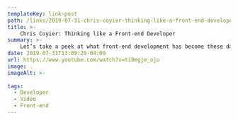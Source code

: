 ```yaml
---
templateKey: link-post
path: /links/2019-07-31-chris-coyier-thinking-like-a-front-end-developer
title: >-
    Chris Coyier: Thinking like a Front-end Developer
summary: >-
    Let’s take a peek at what front-end development has become these days. Starting from what the role is, where we sit, and the expectations of us. Then we’ll get into the problems we face, how to approach them, and the tools we have at our disposal. We’ll look at how Gutenberg might fit into our lives as front-end developers.
date: 2019-07-31T13:09:29-04:00
url: https://www.youtube.com/watch?v=ti0mgje_oju
image: .
imageAlt: >-
    
tags:
  - Developer
  - Video
  - Front-end
---
```

